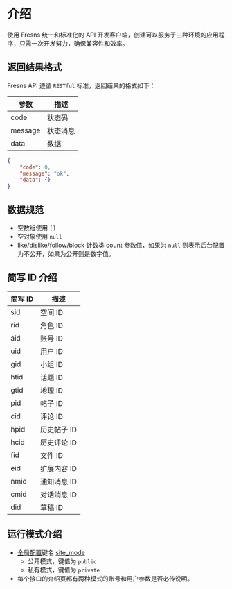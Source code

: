 # 介绍

使用 Fresns 统一和标准化的 API 开发客户端，创建可以服务于三种环境的应用程序，只需一次开发努力，确保兼容性和效率。

## 返回结果格式

Fresns API 遵循 `RESTful` 标准，返回结果的格式如下：

| 参数 | 描述 |
| --- | --- |
| code | [状态码](error-codes.md) |
| message | 状态消息 |
| data | 数据 |

```json
{
    "code": 0,
    "message": "ok",
    "data": {}
}
```

## 数据规范

- 空数组使用 `[]`
- 空对象使用 `null`
- like/dislike/follow/block 计数类 count 参数值，如果为 `null` 则表示后台配置为不公开，如果为公开则是数字值。

## 简写 ID 介绍

| 简写 ID | 描述 |
| --- | --- |
| sid | 空间 ID |
| rid | 角色 ID |
| aid | 账号 ID |
| uid | 用户 ID |
| gid | 小组 ID |
| htid | 话题 ID |
| gtid | 地理 ID |
| pid | 帖子 ID |
| cid | 评论 ID |
| hpid | 历史帖子 ID |
| hcid | 历史评论 ID |
| fid | 文件 ID |
| eid | 扩展内容 ID |
| nmid | 通知消息 ID |
| cmid | 对话消息 ID |
| did | 草稿 ID |

## 运行模式介绍

- [全局配置](configs.md)键名 [site_mode](configs.md#站点设置)
    - 公开模式，键值为 `public`
    - 私有模式，键值为 `private`
- 每个接口的介绍页都有两种模式的账号和用户参数是否必传说明。
